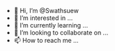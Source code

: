 - 👋 Hi, I’m @Swathsuew
- 👀 I’m interested in ...
- 🌱 I’m currently learning ...
- 💞️ I’m looking to collaborate on ...
- 📫 How to reach me ...

<!---
Swathsuew/Swathsuew is a ✨ special ✨ repository because its `README.md` (this file) appears on your GitHub profile.
You can click the Preview link to take a look at your changes.
--->
